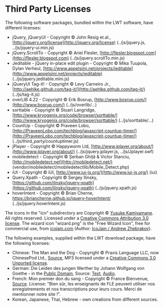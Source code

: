 # Third Party Licenses

The following software packages, bundled within the LWT software, have different licenses:

* jQuery, jQueryUI - Copyright © John Resig et.al., [http://jquery.org/license](http://jquery.org/license) (../js/jquery.js, ../js/jquery-ui.min.js)
* jQuery.ScrollTo - Copyright © Ariel Flesler, [http://flesler.blogspot.com](http://flesler.blogspot.com) (../js/jquery.scrollTo.min.js)
* Jeditable - jQuery in-place edit plugin - Copyright © Mika Tuupola, Dylan Verheul, [http://www.appelsiini.net/projects/jeditable](http://www.appelsiini.net/projects/jeditable) (../js/jquery.jeditable.mini.js)
* jQueryUI Tag-it! - Copyright © Levy Carneiro Jr., [http://aehlke.github.com/tag-it/](http://aehlke.github.com/tag-it/) (../js/tag-it.js)
* оverLIB 4.22 - Copyright © Erik Bоsrup, [http://www.bosrup.com/](http://www.bosrup.com/) (../js/overlib/...)
* sorttable - Copyright © Stuart Langridge, [http://www.kryogenix.org/code/browser/sorttable/](http://www.kryogenix.org/code/browser/sorttable/) (../js/sorttable/...)
* CountUp - Copyright © Praveen Lobo, [http://PraveenLobo.com/techblog/javascript-countup-timer/](http://PraveenLobo.com/techblog/javascript-countup-timer/) (../js/third\_party/countuptimer.js)
* jPlayer - Copyright © Happyworm Ltd, [http://www.jplayer.org/about/](http://www.jplayer.org/about/) (../js/jquery.jplayer.js, ../js/Jplayer.swf)
* mobiledetect - Copyright © Șerban Ghiță & Victor Stanciu, [http://mobiledetect.net](http://mobiledetect.net/) (vendor/mobiledetect/mobiledetectlib/Mobile\_Detect.php)
* iUI - Copyright © iUI, [http://www.iui-js.org/](http://www.iui-js.org/) (iui)
* Query.Xpath - Copyright © Sergey Ilinsky, [https://github.com/ilinsky/jquery-xpath](https://github.com/ilinsky/jquery-xpath) (../js/jquery.xpath.js)
* hoverIntent - Copyright © Brian Cherne, <https://briancherne.github.io/jquery-hoverIntent/> (../js/jquery.hoverIntent.js)

The icons in the "icn" subdirectory are Copyright © [Yusuke Kamiyamane](http://p.yusukekamiyamane.com/). All rights reserved. Licensed under a [Creative Commons Attribution 3.0 license](http://creativecommons.org/licenses/by/3.0/). The wizard icon "wizard.png" is the "Free Wizard Icon", free for commercial use, from [icojam.com](http://www.icojam.com/blog/?p=159) (Author: [IcoJam / Andrew Zhebrakov](http://www.icojam.com)).  

The following examples, supplied within the LWT download package, have the following licenses:

* Chinese: The Man and the Dog - Copyright © Praxis Language LLC, now ChinesePod Ltd., [Source](http://chinesepod.com/lessons/the-man-and-the-dog), MP3 licensed under a [Creative Commons 3.0 Unported license](http://creativecommons.org/licenses/by/3.0/).
* German: Die Leiden des jungen Werther by Johann Wolfgang von Goethe - in the [Public Domain](http://www.gutenberg.org/wiki/Gutenberg:The_Project_Gutenberg_License), Source: [Text](http://www.gutenberg.org/ebooks/2407), [Audio](http://www.gutenberg.org/ebooks/19794).
* French: Mon premier don du sang - Copyright © France Bienvenue, [Source](http://francebienvenue1.wordpress.com/2011/06/18/generosite/). License: "Bien sûr, les enseignants de FLE peuvent utiliser nos enregistrements et nos transcriptions pour leurs cours. Merci de mentionner notre site !".
* Korean, Japanese, Thai, Hebrew - own creations from different sources.
